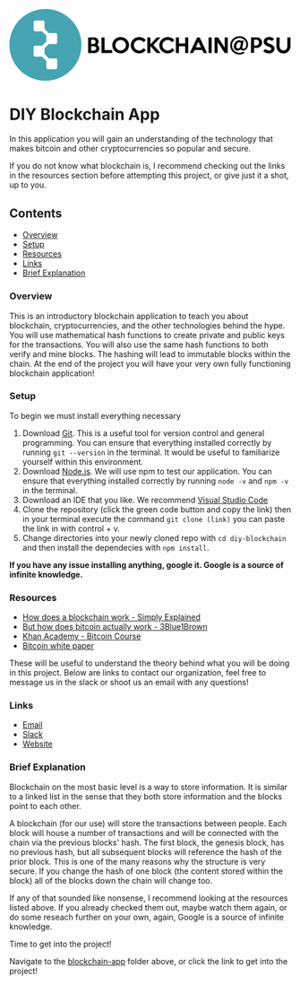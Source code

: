 ![Blockchain Logo](/images/horizontal-logo.png)
# DIY Blockchain App
In this application you will gain an understanding of the technology that makes bitcoin and other cryptocurrencies so popular and secure.

If you do not know what blockchain is, I recommend checking out the links in the resources section before attempting this project, or give just it a shot, up to you.
## Contents 
* [Overview](https://github.com/blockchainpsu/diy-blockchain#Overview)
* [Setup](https://github.com/blockchainpsu/diy-blockchain#Setup)
* [Resources](https://github.com/blockchainpsu/diy-blockchain#Resources)
* [Links](https://github.com/blockchainpsu/diy-blockchain#Links)
* [Brief Explanation](https://github.com/blockchainpsu/diy-blockchain#Brief-Explanation)
### Overview
This is an introductory blockchain application to teach you about blockchain, cryptocurrencies, and the other technologies behind the hype. You will use mathematical hash functions to create private and public keys for the transactions. You will also use the same hash functions to both verify and mine blocks. The hashing will lead to immutable blocks within the chain. At the end of the project you will have your very own fully functioning blockchain application!
### Setup
To begin we must install everything necessary
1. Download [Git](https://git-scm.com/downloads). This is a useful tool for version control and general programming. You can ensure that everything installed correctly by running `git --version` in the terminal. It would be useful to familiarize yourself within this environment.
2. Download [Node.js](https://nodejs.org/en/download/). We will use npm to test our application. You can ensure that everything installed correctly by running `node -v` and `npm -v` in the terminal.
3. Download an IDE that you like. We recommend [Visual Studio Code](https://code.visualstudio.com/download)
4. Clone the repository (click the green code button and copy the link) then in your terminal execute the command `git clone (link)` you can paste the link in with control + v.
5. Change directories into your newly cloned repo with `cd diy-blockchain` and then install the dependecies with `npm install`.

**If you have any issue installing anything, google it. Google is a source of infinite knowledge.**
### Resources
* [How does a blockchain work - Simply Explained](https://www.youtube.com/watch?v=SSo_EIwHSd4&t=140s)
* [But how does bitcoin actually work - 3Blue1Brown](https://www.youtube.com/watch?v=bBC-nXj3Ng4&t=874s)
* [Khan Academy - Bitcoin Course](https://www.youtube.com/playlist?list=PL73q2zDIiGK_O5OYdK5vxcezzC0zu_3OS)
* [Bitcoin white paper](https://bitcoin.org/bitcoin.pdf)

These will be useful to understand the theory behind what you will be doing in this project. Below are links to contact our organization, feel free to message us in the slack or shoot us an email with any questions!
### Links
* [Email](mailto:blockchain.psu@gmail.com)
* [Slack](https://blockchainpsu.slack.com/signup#/)
* [Website](https://www.blockchainpsu.com/)
### Brief Explanation
Blockchain on the most basic level is a way to store information. It is similar to a linked list in the sense that they both store information and the blocks point to each other.

A blockchain (for our use) will store the transactions between people. Each block will house a number of transactions and will be connected with the chain via the previous blocks' hash. The first block, the genesis block, has no previous hash, but all subsequent blocks will reference the hash of the prior block. This is one of the many reasons why the structure is very secure. If you change the hash of one block (the content stored within the block) all of the blocks down the chain will change too. 

If any of that sounded like nonsense, I recommend looking at the resources listed above. If you already checked them out, maybe watch them again, or do some reseach further on your own, again, Google is a source of infinite knowledge.

Time to get into the project!

Navigate to the [blockchain-app](https://github.com/blockchainpsu/diy-blockchain/tree/main/blockchain-app) folder above, or click the link to get into the project!
